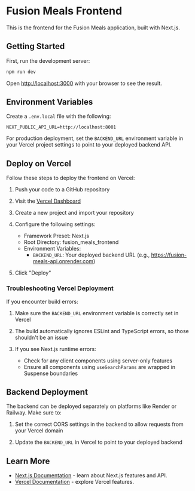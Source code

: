 # Fusion Meals Frontend

This is the frontend for the Fusion Meals application, built with Next.js.

## Getting Started

First, run the development server:

```bash
npm run dev
```

Open [http://localhost:3000](http://localhost:3000) with your browser to see the result.

## Environment Variables

Create a `.env.local` file with the following:

```
NEXT_PUBLIC_API_URL=http://localhost:8001
```

For production deployment, set the `BACKEND_URL` environment variable in your Vercel project settings to point to your deployed backend API.

## Deploy on Vercel

Follow these steps to deploy the frontend on Vercel:

1. Push your code to a GitHub repository

2. Visit the [Vercel Dashboard](https://vercel.com)

3. Create a new project and import your repository

4. Configure the following settings:
   - Framework Preset: Next.js
   - Root Directory: fusion_meals_frontend
   - Environment Variables: 
     - `BACKEND_URL`: Your deployed backend URL (e.g., https://fusion-meals-api.onrender.com)

5. Click "Deploy"

### Troubleshooting Vercel Deployment

If you encounter build errors:

1. Make sure the `BACKEND_URL` environment variable is correctly set in Vercel

2. The build automatically ignores ESLint and TypeScript errors, so those shouldn't be an issue

3. If you see Next.js runtime errors:
   - Check for any client components using server-only features
   - Ensure all components using `useSearchParams` are wrapped in Suspense boundaries

## Backend Deployment

The backend can be deployed separately on platforms like Render or Railway. Make sure to:

1. Set the correct CORS settings in the backend to allow requests from your Vercel domain

2. Update the `BACKEND_URL` in Vercel to point to your deployed backend

## Learn More

- [Next.js Documentation](https://nextjs.org/docs) - learn about Next.js features and API.
- [Vercel Documentation](https://vercel.com/docs) - explore Vercel features.
